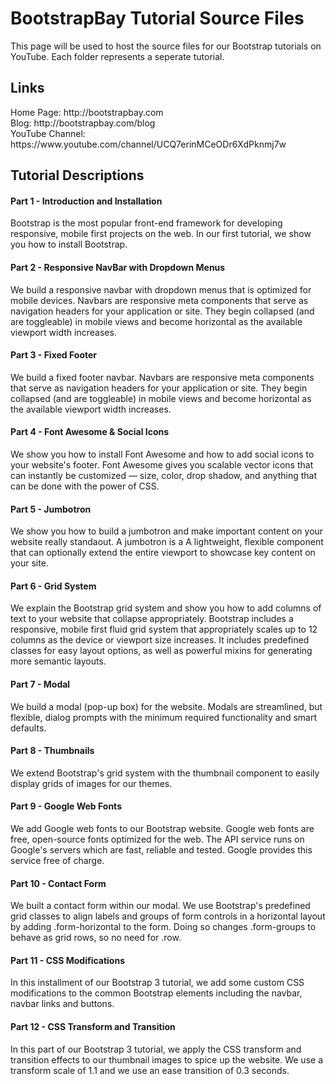 BootstrapBay Tutorial Source Files
=========

This page will be used to host the source files for our Bootstrap tutorials on YouTube. Each folder represents a seperate tutorial. 

<h2>Links</h2>
Home Page: http://bootstrapbay.com <br/>
Blog: http://bootstrapbay.com/blog <br/>
YouTube Channel: https://www.youtube.com/channel/UCQ7erinMCeODr6XdPknmj7w

<h2>Tutorial Descriptions</h2>

<h4>Part 1 - Introduction and Installation</h4>
<p>Bootstrap is the most popular front-end framework for developing responsive, mobile first projects on the web. In our first tutorial, we show you how to install Bootstrap.</p>

<h4>Part 2 - Responsive NavBar with Dropdown Menus</h4>
<p>We build a responsive navbar with dropdown menus that is optimized for mobile devices. Navbars are responsive meta components that serve as navigation headers for your application or site. They begin collapsed (and are toggleable) in mobile views and become horizontal as the available viewport width increases. </p>

<h4>Part 3 - Fixed Footer</h4>
<p>We build a fixed footer navbar. Navbars are responsive meta components that serve as navigation headers for your application or site. They begin collapsed (and are toggleable) in mobile views and become horizontal as the available viewport width increases.</p>

<h4>Part 4 - Font Awesome & Social Icons</h4>
<p>We show you how to install Font Awesome and how to add social icons to your website's footer. Font Awesome gives you scalable vector icons that can instantly be customized — size, color, drop shadow, and anything that can be done with the power of CSS. </p>

<h4>Part 5 - Jumbotron</h4>
<p>We show you how to build a jumbotron and make important content on your website really standaout. A jumbotron is a A lightweight, flexible component that can optionally extend the entire viewport to showcase key content on your site.</p>

<h4>Part 6 - Grid System</h4>
<p>We explain the Bootstrap grid system and show you how to add columns of text to your website that collapse appropriately. Bootstrap includes a responsive, mobile first fluid grid system that appropriately scales up to 12 columns as the device or viewport size increases. It includes predefined classes for easy layout options, as well as powerful mixins for generating more semantic layouts.</p>

<h4>Part 7 - Modal</h4>
<p>We build a modal (pop-up box) for the website. Modals are streamlined, but flexible, dialog prompts with the minimum required functionality and smart defaults.</p>

<h4>Part 8 - Thumbnails</h4>
<p>We extend Bootstrap's grid system with the thumbnail component to easily display grids of images for our themes.</h4>

<h4>Part 9 - Google Web Fonts</h4>
<p>We add Google web fonts to our Bootstrap website. Google web fonts are free, open-source fonts optimized for the web. The API service runs on Google's servers which are fast, reliable and tested. Google provides this service free of charge.</p>

<h4>Part 10 - Contact Form</h4>
<p>We built a contact form within our modal. We use Bootstrap's predefined grid classes to align labels and groups of form controls in a horizontal layout by adding .form-horizontal to the form. Doing so changes .form-groups to behave as grid rows, so no need for .row.</p>

<h4>Part 11 - CSS Modifications</h4>
<p>In this installment of our Bootstrap 3 tutorial, we add some custom CSS modifications to the common Bootstrap elements including the navbar, navbar links and buttons.<p>

<h4>Part 12 - CSS Transform and Transition</h4>
<p>In this part of our Bootstrap 3 tutorial, we apply the CSS transform and transition effects to our thumbnail images to spice up the website. We use a transform scale of 1.1 and we use an ease transition of 0.3 seconds.<p>
